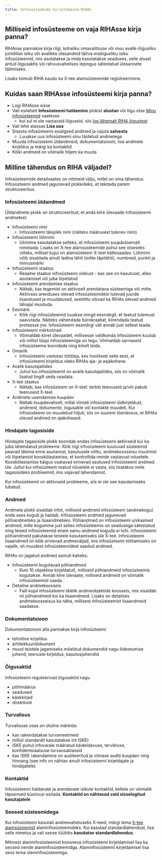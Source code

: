 ```yaml
---
title: Infosüsteemide kirjeldamine RIHAs
---
```


## Milliseid infosüsteeme on vaja RIHAsse kirja panna?
 RIHAsse pannakse kirja riigi, kohaliku omavalitsuse või muu avalik-õigusliku juriidilise isiku või avalikke ülesandeid täitva eraõigusliku isiku infosüsteemid, mis asutatakse ja mida kasutatakse seaduses, selle alusel antud õigusaktis või rahvusvahelises lepingus sätestatud ülesannete täitmiseks. 

 Lisaks toimub RIHA kaudu ka X-tee alamsüsteemide registreerimine.

## Kuidas saan RIHAsse infosüsteemi kirja panna?

- Logi RIHAsse sisse
- Vali esilehelt **Infosüsteemi haldamine** plokist **alustan** või liigu otse [Minu infosüsteemid](https://www.riha.ee/Kirjelda) vaatesse
    - kui sul ei ole vastavaid õiguseid, siis [loe lähemalt RIHA õigustest](https://abi.riha.ee/RIHA-oigused-haldamine)
- Vali lehe alaosas **Lisa uus**
- Sisesta infosüsteemi esialgsed andmed ja vajuta **salvesta**
  - Luuakse uus infosüsteemi sinu täidetud andmetega
- Muuda infosüsteemi üldandmeid, dokumentatsiooni, lisa andmete kirjeldus ja märgi ka kontaktid
- Kõiki andmeid on võimalik hiljem ka muuta

## Milline tähendus on RIHA väljadel?
Infosüsteemide detailvaates on mitmeid välju, millel on oma tähendus. Infosüsteemi andmed jagunevad plokkideks, et tekitada parem struktureeritus.

### Infosüsteemi üldandmed

Üldandmete plokk on struktureeritud, et anda kiire ülevaade infosüsteemi andmetest:

- Infosüsteemi nimi
  - Infosüsteemi täispikk nimi (näiteks määrusest tulenev nimi).
- Infosüsteemi lühinimi
  - lühinime kasutatakse selleks, et infosüsteemi suupärasemalt nimetada. Lisaks on X-tee alamsüsteemide puhul see otseseks viiteks, millisel kujul on alamsüsteem X-teel kättesaadav. Lühinimi võib sisaldada ainult ladina tähti (mitte täpitähti), numbreid, punkti ja miinusmärki
- Infosüsteemi staatus
  - Reaalne staatus infosüsteemi olekust - kas see on kasutusel, alles asutamisel või juba lõpetatud
- Infosüsteemi arendamise staatus
  - Näitab, kas tegemist on aktiivselt arendatava süsteemiga või mitte. Aktiivses arenduses olevad infosüsteemidele tulevad juurde lisandused ja muudatused, seetõttu võivad ka RIHAs olevad andmed lähiajal muutuda.
- Eesmärk
  - Kõik riigi infosüsteemid luuakse mingil eesmärgil, et teatud tulemust saavutada. Näiteks vähendada bürokraatiat, kiirendada teatud protsesse jne. Infosüsteemi eesmärgi väli annab just sellest teada.
- Infosüsteemi märksõnad
  - Võimaldab kiiret ülevaadet, millisesse valdkonda infosüsteem kuulub või millist tüüpi infosüsteemiga on tegu. Võimaldab sarnaseid infosüsteeme koondada ning kiirelt leida.
- Omanik
  - Infosüsteemi vastutav töötleja, kes hoolitseb selle eest, et infosüsteemi kirjeldus oleks RIHAs aja- ja asjakohane.
- Avalik kasutajaliides
  - Juhul kui infosüsteemil on avalik kasutajaliides, siis on võimalik lisatud lingilt seda vaadata.
- X-tee staatus
  - Näitab, kas infosüsteem on X-teel: tarbib teenuseid ja/või pakub teenuseid X-teel.
- Andmete uuendamise kuupäev
  - Näitab kuupäevaliselt, millal viimati infosüsteemi üldkirjeldust, andmeid, dokumente, õigusakte või kontakte muudeti. Kui infosüsteemi on muudetud hiljuti, siis on suurem tõenäosus, et RIHAs olevad andmed on ajakohased.


### Hindajate tagasiside

Hindajate tagasiside plokk koondab endas infosüsteemi aktiivseid kui ka juba lahendatud probleeme. Kõik riigi infosüsteemi kuuluvad süsteemid peavad läbima enne asutamist, kasutusele võttu, andmekoosseisu muutmist või lõpetamist kooskõlastamise, et kontrollida nende vastavust nõuetele. Kooskõlastamise käigus vaatavad erinevad asutused infosüsteemi andmed üle. Juhul kui infosüsteem teatud nõuetele ei vasta, siis lisatakse neile tagasisideks probleemid, mis vajavad lahendamist.

Kui infosüsteemil on aktiivseid probleeme, siis ei ole see kasutamiseks lubatud.


### Andmed

Andmete plokk sisaldab infot, milliseid andmeid infosüsteem (andmekogu) enda sees kogub ja haldab. Infosüsteemi andmed jagunevad põhiandmeteks ja lisaandmeteks. Põhiandmed on infosüsteemi unikaalsed andmed, mille kogumine just selles infosüsteemis on seadusega sätestatud ning teised infosüsteemid enam samu andmeid koguda ei tohi. Infosüsteemi põhiandmeid pakutakse teistele kasutamiseks üle X-tee.
Infosüsteemi lisaandmed on kõik erinevad andmeväljad, mis infosüsteemi töötamiseks on vajalik, sh muudest infosüsteemidest saadud andmed.

RIHAs on jagatud andmed samuti kaheks: 

- Infosüsteemi kogutavad põhiandmed
  - Kuni 10 objektina kirjeldatult, milliseid põhiandmeid infosüsteemis kogutakse. Annab kiire ülevaate, milliseid andmeid on võimalik infosüsteemist saada.
- Detailne andmekoosseis
  - Faili kujul infosüsteemi täielik andmeobjektide koosseis, mis sisaldab nii põhiandmeid kui ka lisaandmeid. Lisaks on detailses andmekoosseisus ka näha, millisest infosüsteemist lisaandmeid saadakse.

### Dokumentatsioon

Dokumentatsiooni alla pannakse kirja infosüsteemi

- tehniline kirjeldus
- arhitektuuridokument
- muud teistele jagamiseks mõeldud dokumendid nagu liidestumise juhend, teenuste kirjeldus, kasutusjuhendid


### Õigusaktid

Infosüsteemi reguleerivad õigusaktid nagu

- põhimäärus
- seadused
- käskkirjad
- direktiivid

### Turvalisus

Turvalisuse osas on oluline märkida:
- kas rakendatakse turvameetmeid
- millist standardit kasutatakse (nt ISKE)
- ISKE puhul infovarale määratud käideldavuse, tervikluse, konfidentsiaalsuse turvaosaklassid
- kas ISKE rakendamine on auditeeritud ja viimase auditi kuupäev ning hinnang (see info on nähtav ainult infosüsteemi kirjeldajale ja hindajatele)

### Kontaktid

Infosüsteemi haldavate ja arendavate isikute kontaktid, kellele on võimalik täpsemaid küsimusi esitada.
**Kontaktid on nähtavad vaid sisselogitud kasutajatele**

### Seosed süsteemidega

Kui infosüsteem kasutab andmevahetuseks X-teed, märgi tema [X-tee alamsüsteemid](https://abi.riha.ee/X-tee-alamsysteem) alaminfosüsteemideks. Kui kasutad standardlahendust, lisa selle nimetus ja vali seose tüübiks **kasutatav standardlahendus**.

Mitmest alaminfosüsteemist koosneva infosüsteemi kirjeldamisel lisa ka seosed nende alaminfosüsteemidga. Alaminfosüsteemi kirjeldamisel lisa seos tema üleminfosüsteemiga.
